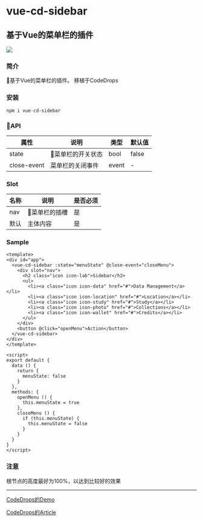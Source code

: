 # vue-cd-sidebar

## 基于Vue的菜单栏的插件

![](https://t1.picb.cc/uploads/2018/04/21/25zkr1.png)

### 简介

基于Vue的菜单栏的插件。
移植于CodeDrops

### 安装

`npm i vue-cd-sidebar`

### API

|   属性   |   说明   |   类型   |   默认值   |
| ---- | ---- | ---- | ---- |
|state|菜单栏的开关状态|bool|false|
|close-event|菜单栏的关闭事件|  event   |   -   |

### Slot

|   名称   |   说明   |   是否必须   |
| ---- | ---- | ---- |
|nav| 菜单栏的插槽| 是 |
|默认| 主体内容 | 是 |

### Sample
```
<template>
<div id="app">
  <vue-cd-sidebar :state="menuState" @close-event="closeMenu">
    <div slot="nav">
      <h2 class="icon icon-lab">Sidebar</h2>
      <ul>
        <li><a class="icon icon-data" href="#">Data Management</a></li>
        <li><a class="icon icon-location" href="#">Location</a></li>
        <li><a class="icon icon-study" href="#">Study</a></li>
        <li><a class="icon icon-photo" href="#">Collections</a></li>
        <li><a class="icon icon-wallet" href="#">Credits</a></li>
      </ul>
    </div>
    <button @click="openMenu">Action</button>
  </vue-cd-sidebar>
</div>
</template>

<script>
export default {
  data () {
    return {
      menuState: false
    }
  },
  methods: {
    openMenu () {
      this.menuState = true
    },
    closeMenu () {
      if (this.menuState) {
        this.menuState = false
      }
    }
  }
}
</script>
```

### 注意
根节点的高度最好为100%，以达到比较好的效果

---
[CodeDrops的Demo](http://tympanus.net/Development/SidebarTransitions/)

[CodeDrops的Article](http://tympanus.net/codrops/2013/08/28/transitions-for-off-canvas-navigations/)
